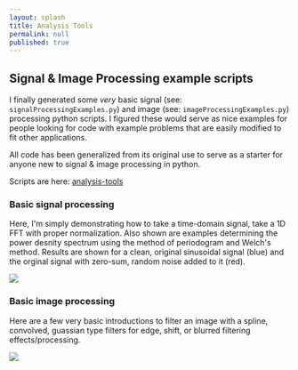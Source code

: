```yaml
---
layout: splash
title: Analysis Tools
permalink: null
published: true
---
```


## Signal & Image Processing example scripts

I finally generated some _very_ basic signal (see: `signalProcessingExamples.py`) and image (see: `imageProcessingExamples.py`) processing python scripts. 
I figured these would serve as nice examples for people looking for code with example problems that are easily modified to fit other applications.  

All code has been generalized from its original use to serve as a starter for anyone new to signal & image processing in python.  

Scripts are here: [analysis-tools](https://github.com/richkylet/analysis-tools)

### Basic signal processing

Here, I'm simply demonstrating how to take a time-domain signal, take a 1D FFT with proper normalization. Also shown are examples determining the power desnity spectrum using the method of periodogram and Welch's method. Results are shown for a clean, original sinusoidal signal (blue) and the orginal signal with zero-sum, random noise added to it (red). 

![]({{site.baseurl}}https://github.com/richkylet/analysis-tools/blob/gh-pages/images/signalProcessPic.jpeg?raw=true)


### Basic image processing

Here are a few very basic introductions to filter an image with a spline, convolved, guassian type filters for edge, shift, or blurred filtering effects/processing. 

![]({{site.baseurl}}https://github.com/richkylet/analysis-tools/blob/gh-pages/images/imageProcessPic.jpeg?raw=true)








